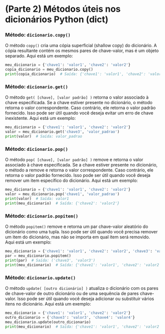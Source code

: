 # (Parte 2) Métodos úteis nos dicionários Python (dict)

### **Método: `dicionario.copy()`**

O método `copy()` cria uma cópia superficial (shallow copy) do dicionário. A cópia resultante contém os mesmos pares de chave-valor, mas é um objeto separado. Aqui está um exemplo:

```python
meu_dicionario = {'chave1': 'valor1', 'chave2': 'valor2'}
copia_dicionario = meu_dicionario.copy()
print(copia_dicionario)  # Saída: {'chave1': 'valor1', 'chave2': 'valor2'}
```

### **Método: `dicionario.get()`**

O método `get( [chave], [valor padrão] )` retorna o valor associado à chave especificada. Se a chave estiver presente no dicionário, o método retorna o valor correspondente. Caso contrário, ele retorna o valor padrão fornecido. Isso pode ser útil quando você deseja evitar um erro de chave inexistente. Aqui está um exemplo:

```python
meu_dicionario = {'chave1': 'valor1', 'chave2': 'valor2'}
valor = meu_dicionario.get('chave3', 'valor_padrao')
print(valor)  # Saída: valor_padrao
```

### **Método: `dicionario.pop()`**

O método `pop( [chave], [valor padrão] )` remove e retorna o valor associado à chave especificada. Se a chave estiver presente no dicionário, o método a remove e retorna o valor correspondente. Caso contrário, ele retorna o valor padrão fornecido. Isso pode ser útil quando você deseja remover um item específico do dicionário. Aqui está um exemplo:

```python
meu_dicionario = {'chave1': 'valor1', 'chave2': 'valor2'}
valor = meu_dicionario.pop('chave1', 'valor_padrao')
print(valor)  # Saída: valor1
print(meu_dicionario)  # Saída: {'chave2': 'valor2'}
```

### **Método: `dicionario.popitem()`**

O método `popitem()` remove e retorna um par chave-valor aleatório do dicionário como uma tupla. Isso pode ser útil quando você precisa remover um item do dicionário, mas não se importa em qual item será removido. Aqui está um exemplo:

```python
meu_dicionario = {'chave1': 'valor1', 'chave2': 'valor2', 'chave3': 'valor3'}
par = meu_dicionario.popitem()
print(par)  # Saída: ('chave3', 'valor3')
print(meu_dicionario)  # Saída: {'chave1': 'valor1', 'chave2': 'valor2'}
```

### **Método: `dicionario.update()`**

O método `update( [outro dicionário] )` atualiza o dicionário com os pares de chave-valor de outro dicionário ou de uma sequência de pares chave-valor. Isso pode ser útil quando você deseja adicionar ou substituir vários itens no dicionário. Aqui está um exemplo:

```python
meu_dicionario = {'chave1': 'valor1', 'chave2': 'valor2'}
outro_dicionario = {'chave3': 'valor3', 'chave4': 'valor4'}
meu_dicionario.update(outro_dicionario)
print(meu_dicionario)  # Saída: {'chave1': 'valor1', 'chave2': 'valor2', 'chave3': 'valor3', 'chave4': 'valor4'}
```